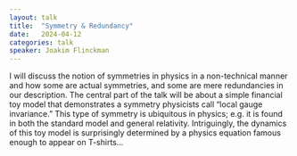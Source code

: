```yaml
---
layout: talk
title:  "Symmetry & Redundancy"
date:   2024-04-12
categories: talk
speaker: Joakim Flinckman
---
```

I will discuss the notion of symmetries in physics in a non-technical manner and how some are actual symmetries, and some are mere redundancies in our description. The central part of the talk will be about a simple financial toy model that demonstrates a symmetry physicists call “local gauge invariance.” This type of symmetry is ubiquitous in physics; e.g. it is found in both the standard model and general relativity. Intriguingly, the dynamics of this toy model is surprisingly determined by a physics equation famous enough to appear on T-shirts...
